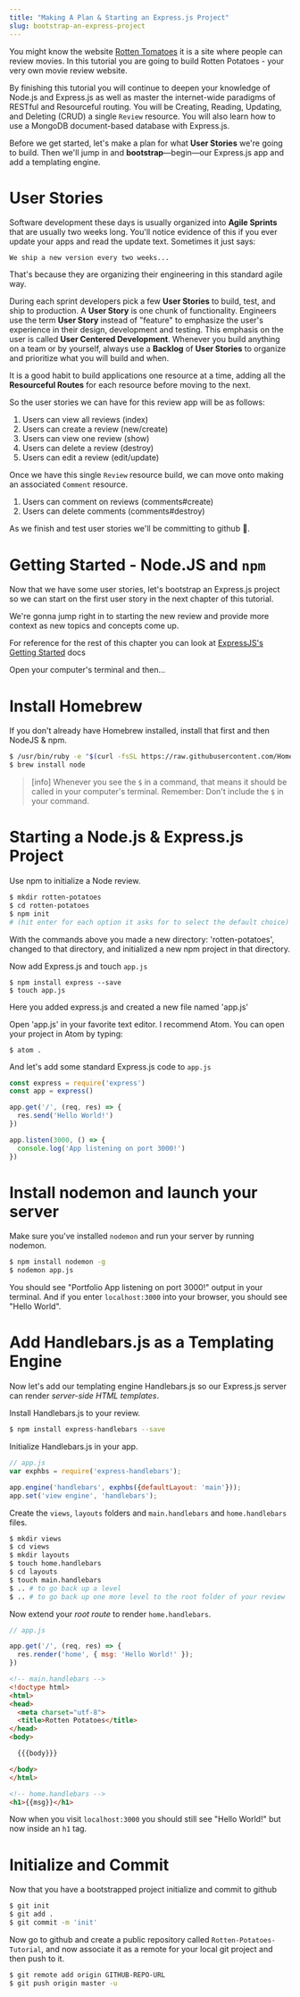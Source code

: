 ```yaml
---
title: "Making A Plan & Starting an Express.js Project"
slug: bootstrap-an-express-project
---
```


You might know the website [Rotten Tomatoes](https://rottentomatoes.com) it is a site where people can review movies. In this tutorial you are going to build Rotten Potatoes - your very own movie review website.

By finishing this tutorial you will continue to deepen your knowledge of Node.js and Express.js as well as master the internet-wide paradigms of RESTful and Resourceful routing. You will be Creating, Reading, Updating, and Deleting (CRUD) a single `Review` resource. You will also learn how to use a MongoDB document-based database with Express.js.

Before we get started, let's make a plan for what **User Stories** we're going to build. Then we'll jump in and **bootstrap**—begin—our Express.js app and add a templating engine.

# User Stories

Software development these days is usually organized into **Agile Sprints** that are usually two weeks long. You'll notice evidence of this if you ever update your apps and read the update text. Sometimes it just says:

```
We ship a new version every two weeks...
```

That's because they are organizing their engineering in this standard agile way.

During each sprint developers pick a few **User Stories** to build, test, and ship to production. A **User Story** is one chunk of functionality. Engineers use the term **User Story** instead of "feature" to emphasize the user's experience in their design, development and testing. This emphasis on the user is called **User Centered Development**. Whenever you build anything on a team or by yourself, always use a **Backlog** of **User Stories** to organize and prioritize what you will build and when.

It is a good habit to build applications one resource at a time, adding all the **Resourceful Routes** for each resource before moving to the next.

So the user stories we can have for this review app will be as follows:

1. Users can view all reviews (index)
1. Users can create a review (new/create)
1. Users can view one review (show)
1. Users can delete a review (destroy)
1. Users can edit a review (edit/update)

Once we have this single `Review` resource build, we can move onto making an associated `Comment` resource.

1. Users can comment on reviews (comments#create)
1. Users can delete comments (comments#destroy)

As we finish and test user stories we'll be committing to github :octopus:.

# Getting Started - Node.JS and `npm`

Now that we have some user stories, let's bootstrap an Express.js project so we can start on the first user story in the next chapter of this tutorial.

We're gonna jump right in to starting the new review and provide more context as new topics and concepts come up.

For reference for the rest of this chapter you can look at [ExpressJS's Getting Started](https://expressjs.com/en/starter/installing.html) docs

Open your computer's terminal and then...

# Install Homebrew

If you don't already have Homebrew installed, install that first and then NodeJS & npm.

```bash
$ /usr/bin/ruby -e "$(curl -fsSL https://raw.githubusercontent.com/Homebrew/install/master/install)"
$ brew install node
```

> [info]
> Whenever you see the `$` in a command, that means it should be called in your computer's terminal. Remember: Don't include the `$` in your command.

# Starting a Node.js & Express.js Project

Use npm to initialize a Node review.

```bash
$ mkdir rotten-potatoes
$ cd rotten-potatoes
$ npm init
# (hit enter for each option it asks for to select the default choice)
```

With the commands above you made a new directory: 'rotten-potatoes', changed to that directory, and initialized a new npm project in that directory.

Now add Express.js and touch `app.js`

```
$ npm install express --save
$ touch app.js
```

Here you added express.js and created a new file named 'app.js'

Open 'app.js' in your favorite text editor. I recommend Atom. You can open your project in Atom by typing:

`$ atom .`

And let's add some standard Express.js code to `app.js`

```js
const express = require('express')
const app = express()

app.get('/', (req, res) => {
  res.send('Hello World!')
})

app.listen(3000, () => {
  console.log('App listening on port 3000!')
})
```

# Install nodemon and launch your server

Make sure you've installed `nodemon` and run your server by running nodemon.

```bash
$ npm install nodemon -g
$ nodemon app.js
```

You should see "Portfolio App listening on port 3000!" output in your terminal. And if you enter `localhost:3000` into your browser, you should see "Hello World".


# Add Handlebars.js as a Templating Engine

Now let's add our templating engine Handlebars.js so our Express.js server can render _server-side HTML templates_.

Install Handlebars.js to your review.

```bash
$ npm install express-handlebars --save
```

Initialize Handlebars.js in your app.

```js
// app.js
var exphbs = require('express-handlebars');

app.engine('handlebars', exphbs({defaultLayout: 'main'}));
app.set('view engine', 'handlebars');
```

Create the `views`, `layouts` folders and `main.handlebars` and `home.handlebars` files.

```bash
$ mkdir views
$ cd views
$ mkdir layouts
$ touch home.handlebars
$ cd layouts
$ touch main.handlebars
$ .. # to go back up a level
$ .. # to go back up one more level to the root folder of your review
```

Now extend your _root route_ to render `home.handlebars`.

```js
// app.js

app.get('/', (req, res) => {
  res.render('home', { msg: 'Hello World!' });
})
```

```html
<!-- main.handlebars -->
<!doctype html>
<html>
<head>
  <meta charset="utf-8">
  <title>Rotten Potatoes</title>
</head>
<body>

  {{{body}}}

</body>
</html>
```

```html
<!-- home.handlebars -->
<h1>{{msg}}</h1>
```

Now when you visit `localhost:3000` you should still see "Hello World!" but now inside an `h1` tag.

# Initialize and Commit

Now that you have a bootstrapped project initialize and commit to github

```bash
$ git init
$ git add .
$ git commit -m 'init'
```

Now go to github and create a public repository called `Rotten-Potatoes-Tutorial`, and now associate it as a remote for your local git project and then push to it.

```bash
$ git remote add origin GITHUB-REPO-URL
$ git push origin master -u
```
